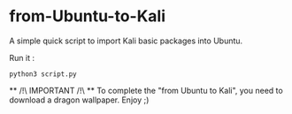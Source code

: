 # from-Ubuntu-to-Kali
A simple quick script to import Kali basic packages into Ubuntu.

Run it :

```
python3 script.py
```

** /!\ IMPORTANT /!\ **
To complete the "from Ubuntu to Kali", you need to download a dragon wallpaper.
Enjoy ;)
